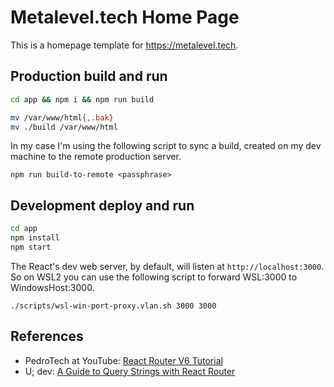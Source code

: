 # Metalevel.tech Home Page
This is a homepage template for https://metalevel.tech.

## Production build and run

```bash
cd app && npm i && npm run build
```

```bash
mv /var/www/html{,.bak}
mv ./build /var/www/html
```

In my case I'm using the following script to sync a build, created on my dev machine to the remote production server.

```
npm run build-to-remote <passphrase>
```

## Development deploy and run

```bash
cd app
npm install
npm start
```

The React's dev web server, by default, will listen at `http://localhost:3000`. So on WSL2 you can use the following script to forward WSL:3000 to WindowsHost:3000.

```
./scripts/wsl-win-port-proxy.vlan.sh 3000 3000
```

## References

* PedroTech at YouTube: [React Router V6 Tutorial](https://youtu.be/UjHT_NKR_gU)
* U; dev: [A Guide to Query Strings with React Router](https://ui.dev/react-router-query-strings)